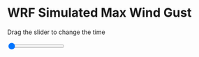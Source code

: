 <h1>WRF Simulated Max Wind Gust</h1>
<p>Drag the slider to change the time</p>

<div class="slidecontainer">
<input oninput='setImage(this)' class="slider" type="range" min="0" max="49" value="0" step="1" />
<img id='img'/>
</div>

<script>
var img = document.getElementById('img');
var img_array = ['/assets/images/wrf/w_wrfout_d01_2020-04-06_12:00:00.png',
'/assets/images/wrf/w_wrfout_d01_2020-04-06_13:00:00.png',
'/assets/images/wrf/w_wrfout_d01_2020-04-06_14:00:00.png',
'/assets/images/wrf/w_wrfout_d01_2020-04-06_15:00:00.png',
'/assets/images/wrf/w_wrfout_d01_2020-04-06_16:00:00.png',
'/assets/images/wrf/w_wrfout_d01_2020-04-06_17:00:00.png',
'/assets/images/wrf/w_wrfout_d01_2020-04-06_18:00:00.png',
'/assets/images/wrf/w_wrfout_d01_2020-04-06_19:00:00.png',
'/assets/images/wrf/w_wrfout_d01_2020-04-06_20:00:00.png',
'/assets/images/wrf/w_wrfout_d01_2020-04-06_21:00:00.png',
'/assets/images/wrf/w_wrfout_d01_2020-04-06_22:00:00.png',
'/assets/images/wrf/w_wrfout_d01_2020-04-06_23:00:00.png',
'/assets/images/wrf/w_wrfout_d01_2020-04-07_00:00:00.png',
'/assets/images/wrf/w_wrfout_d01_2020-04-07_01:00:00.png',
'/assets/images/wrf/w_wrfout_d01_2020-04-07_02:00:00.png',
'/assets/images/wrf/w_wrfout_d01_2020-04-07_03:00:00.png',
'/assets/images/wrf/w_wrfout_d01_2020-04-07_04:00:00.png',
'/assets/images/wrf/w_wrfout_d01_2020-04-07_05:00:00.png',
'/assets/images/wrf/w_wrfout_d01_2020-04-07_06:00:00.png',
'/assets/images/wrf/w_wrfout_d01_2020-04-07_07:00:00.png',
'/assets/images/wrf/w_wrfout_d01_2020-04-07_08:00:00.png',
'/assets/images/wrf/w_wrfout_d01_2020-04-07_09:00:00.png',
'/assets/images/wrf/w_wrfout_d01_2020-04-07_10:00:00.png',
'/assets/images/wrf/w_wrfout_d01_2020-04-07_11:00:00.png',
'/assets/images/wrf/w_wrfout_d01_2020-04-07_12:00:00.png',
'/assets/images/wrf/w_wrfout_d01_2020-04-07_13:00:00.png',
'/assets/images/wrf/w_wrfout_d01_2020-04-07_14:00:00.png',
'/assets/images/wrf/w_wrfout_d01_2020-04-07_15:00:00.png',
'/assets/images/wrf/w_wrfout_d01_2020-04-07_16:00:00.png',
'/assets/images/wrf/w_wrfout_d01_2020-04-07_17:00:00.png',
'/assets/images/wrf/w_wrfout_d01_2020-04-07_18:00:00.png',
'/assets/images/wrf/w_wrfout_d01_2020-04-07_19:00:00.png',
'/assets/images/wrf/w_wrfout_d01_2020-04-07_20:00:00.png',
'/assets/images/wrf/w_wrfout_d01_2020-04-07_21:00:00.png',
'/assets/images/wrf/w_wrfout_d01_2020-04-07_22:00:00.png',
'/assets/images/wrf/w_wrfout_d01_2020-04-07_23:00:00.png',
'/assets/images/wrf/w_wrfout_d01_2020-04-08_00:00:00.png',
'/assets/images/wrf/w_wrfout_d01_2020-04-08_01:00:00.png',
'/assets/images/wrf/w_wrfout_d01_2020-04-08_02:00:00.png',
'/assets/images/wrf/w_wrfout_d01_2020-04-08_03:00:00.png',
'/assets/images/wrf/w_wrfout_d01_2020-04-08_04:00:00.png',
'/assets/images/wrf/w_wrfout_d01_2020-04-08_05:00:00.png',
'/assets/images/wrf/w_wrfout_d01_2020-04-08_06:00:00.png',
'/assets/images/wrf/w_wrfout_d01_2020-04-08_07:00:00.png',
'/assets/images/wrf/w_wrfout_d01_2020-04-08_08:00:00.png',
'/assets/images/wrf/w_wrfout_d01_2020-04-08_09:00:00.png',
'/assets/images/wrf/w_wrfout_d01_2020-04-08_10:00:00.png',
'/assets/images/wrf/w_wrfout_d01_2020-04-08_11:00:00.png',
'/assets/images/wrf/w_wrfout_d01_2020-04-08_12:00:00.png',];
function setImage(obj)
{
        var value = obj.value;
        img.src = img_array[value];

}
</script>

